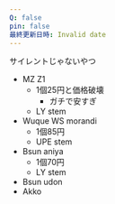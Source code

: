 ```yaml
---
Q: false
pin: false
最終更新日時: Invalid date
---
```

サイレントじゃないやつ

  

- MZ Z1
    - 1個25円と価格破壊
        - ガチで安すぎ
    - LY stem
- Wuque WS morandi
    - 1個85円
    - UPE stem
- Bsun aniya
    - 1個70円
    - LY stem
- Bsun udon
- Akko